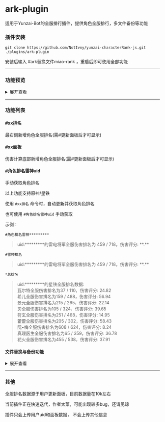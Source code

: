 # ark-plugin

适用于Yunzai-Bot的全服排行插件，提供角色全服排行，多文件备份等功能
### 插件安装
```
git clone https://github.com/NotIvny/yunzai-characterRank-js.git ./plugins/ark-plugin
```
安装后输入 #ark替换文件miao-rank ，重启后即可使用全部功能

---

### 功能预览
<details>

<summary>展开查看</summary>

帮助图
![1722704712304 87792608](https://github.com/user-attachments/assets/0b907709-4ab8-4241-849d-a304569ab411)

设置
![1722710756688 695fd972](https://github.com/user-attachments/assets/266d6562-8315-492f-be83-172d87f26f43)

嵌入面板中效果：

![8a6b16deee772c4d66d0fdae278335b6](https://github.com/NotIvny/yunzai-characterRank-js/assets/125482125/68b37c47-4642-4e86-a9c0-fb55498646c7)
嵌入排名效果：

![5dda9bdbcfe9d6926a3e38aa1bcb0a87](https://github.com/NotIvny/yunzai-characterRank-js/assets/125482125/625de99f-8bf0-47b3-be2a-cc177650731b)
</details> 

---
### 功能列表
#### #xx排名 

最右侧新增角色全服排名(需#更新面板后才可显示)

#### #xx面板 

伤害计算底部新增角色全服排名(需#更新面板后才可显示)

#### #角色排名雷神uid 

手动获取角色排名

以上功能支持原神/星铁

使用 `#xx排名` 命令时，自动更新并获取角色排名

也可使用 `#角色排名雷神uid` 手动获取

示例：

`#角色排名雷神*********`

> uid:\*\*\*\*\*\*\*\*\*的雷电将军全服伤害排名为 459 / 718，伤害评分: \*\*.\*\*

`#雷神排名`

> uid:\*\*\*\*\*\*\*\*\*的雷电将军全服伤害排名为 459 / 718，伤害评分: \*\*.\*\*

`*总排名`

> uid:*********的星铁全服排名数据:<br>
瓦尔特全服伤害排名为37 / 110，伤害评分: 24.82<br>
希儿全服伤害排名为159 / 488，伤害评分: 56.94<br>
景元全服伤害排名为215 / 265，伤害评分: 22.14<br>
刃全服伤害排名为105 / 324，伤害评分: 39.65<br>
符玄全服伤害排名为251 / 468，伤害评分: 14.95<br>
藿藿全服伤害排名为205 / 302，伤害评分: 58.43<br>
阮•梅全服伤害排名为608 / 624，伤害评分: 8.24<br>
真理医生全服伤害排名为65 / 359，伤害评分: 36.78<br>
花火全服伤害排名为455 / 538，伤害评分: 37.91<br>

#### 文件替换与备份功能
<details>

<summary>展开查看</summary>

`#ark创建备份`

创建备份时，需提供ID和以下两个文件夹路径：

src path: 替换用的文件所在的文件夹。

dest path: 被替换的文件所在的文件夹，即需要备份的文件所在的文件夹。

以上路径均为基于云崽根目录的绝对路径

创建备份后，插件会自动获取src path下的所有文件名，并储存在backup.json中，以后仅这些文件会被替换，备份文件将储存于backup文件夹中(以下称 dest-backup-path )。

注意: 与常规备份插件不同，本插件额外提供了一个"替换文件"的功能(src path => dest path)，以安全地修改插件代码，关系图如下所示。

src path => dest path <=> dest-backup path

如无需使用替换文件功能，请将 src path 和 dest path 都指定为需要备份的文件所在的文件夹

`#ark删除备份`

删除备份数据，src path 与 dest-backup path 都会被删除

`#ark替换文件`

将 src path 中的文件复制到 dest path 中。

`#ark备份文件`

使用 dest path 中的文件复制到 dest-backup path 中。

`#ark恢复文件`

使用 dest-backup path 中的文件复制到 dest path 中。
</details>

---
### 其他

全服排名数据源于用户更新面板，目前数据量在10k左右

当前插件正在快速迭代，作者太菜，可能出现较多bug，还请见谅

插件只会上传用户uid和面板数据， 不会上传其他信息


